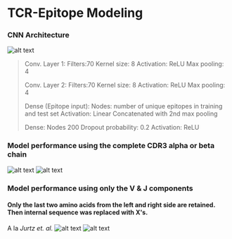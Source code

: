# TCR-Epitope Modeling


### CNN Architecture
![alt text](https://github.com/pjsample/TCR-Epitope_Modeling/blob/master/images/model_architecture.png "CNN architecture")

> Conv. Layer 1:
> 	Filters:70
> 	Kernel size: 8
> 	Activation: ReLU
> Max pooling: 4
>
> Conv. Layer 2:
>	Filters:70
>	Kernel size: 8
>	Activation: ReLU
>Max pooling: 4
>
>Dense (Epitope input):
>	Nodes: number of unique epitopes in training and test set
>	Activation: Linear
>	Concatenated with 2nd max pooling
>
>Dense:
>	Nodes 200
>	Dropout probability: 0.2
>	Activation: ReLU

### Model performance using the complete CDR3 alpha or beta chain
![alt text](https://github.com/pjsample/TCR-Epitope_Modeling/blob/master/images/full_a_or_b_cdr_model_performance.png "Complete alpha or beta models")
![alt text](https://github.com/pjsample/TCR-Epitope_Modeling/blob/master/images/full_a_or_b_cdr_f1_prec_rec_acc.png "Complete alpha or beta models")


### Model performance using only the V & J components
#### Only the last two amino acids from the left and right side are retained. Then internal sequence was replaced with X's.
A la *Jurtz et. al.*
![alt text](https://github.com/pjsample/TCR-Epitope_Modeling/blob/master/images/vj_only_ALPHA_cdr_model_performance.png "VJ-only alpha model")
![alt text](https://github.com/pjsample/TCR-Epitope_Modeling/blob/master/images/vj_only_BETA_cdr_model_performance.png "VJ-only beta model")


